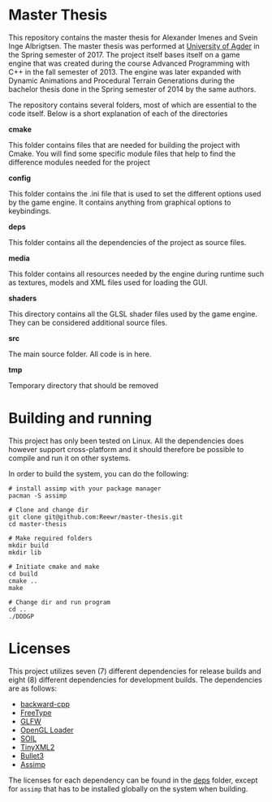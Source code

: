 # Master Thesis

This repository contains the master thesis for Alexander Imenes and Svein Inge Albrigtsen. The master thesis was performed at [University of Agder](http://uia.no) in the Spring semester of 2017. The project itself bases itself on a game engine that was created during the course Advanced Programming with C++ in the fall semester of 2013. The engine was later expanded with Dynamic Animations and Procedural Terrain Generations during the bachelor thesis done in the Spring semester of 2014 by the same authors.

The repository contains several folders, most of which are essential to the code itself. Below is a short explanation of each of the directories

**cmake**

This folder contains files that are needed for building the project with Cmake. You will find some specific module files that help to find the difference modules needed for the project

**config**

This folder contains the .ini file that is used to set the different options used by the game engine. It contains anything from graphical options to keybindings.

**deps**

This folder contains all the dependencies of the project as source files.

**media**

This folder contains all resources needed by the engine during runtime such as textures, models and XML files used for loading the GUI.

**shaders**

This directory contains all the GLSL shader files used by the game engine. They can be considered additional source files.

**src**

The main source folder. All code is in here.

**tmp**

Temporary directory that should be removed

# Building and running

This project has only been tested on Linux. All the dependencies does however support cross-platform and it should therefore be possible to compile and run it on other systems.

In order to build the system, you can do the following:

```
# install assimp with your package manager
pacman -S assimp

# Clone and change dir
git clone git@github.com:Reewr/master-thesis.git
cd master-thesis

# Make required folders
mkdir build
mkdir lib

# Initiate cmake and make
cd build
cmake ..
make

# Change dir and run program
cd ..
./DDDGP
```

# Licenses

This project utilizes seven (7) different dependencies for release builds and eight (8) different dependencies for development builds. The dependencies are as follows:

- [backward-cpp](https://github.com/bombela/backward-cpp)
- [FreeType](https://www.freetype.org/index.html)
- [GLFW](http://www.glfw.org)
- [OpenGL Loader](https://bitbucket.org/alfonse/glloadgen/wiki/Home)
- [SOIL](http://www.lonesock.net/soil.html)
- [TinyXML2](http://www.grinninglizard.com/tinyxml2)
- [Bullet3](http://bulletphysics.org/wordpress/)
- [Assimp](http://www.assimp.org)

The licenses for each dependency can be found in the [deps](./deps) folder, except for `assimp` that has to be installed globally on the system when building.




